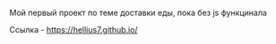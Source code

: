 Мой первый проект по теме доставки еды, пока без js функцинала

Ссылка - https://hellius7.github.io/

